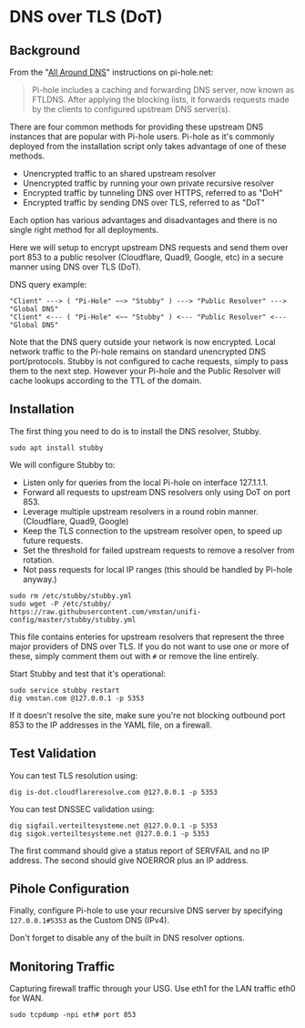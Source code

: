 # DNS over TLS (DoT)

## Background

From the "[All Around DNS](https://docs.pi-hole.net/guides/unbound/)" instructions on pi-hole.net:

> Pi-hole includes a caching and forwarding DNS server, now known as FTLDNS. After applying the blocking lists, it forwards requests made by the clients to configured upstream DNS server(s). 

There are four common methods for providing these upstream DNS instances that are popular with Pi-hole users. Pi-hole as it's commonly deployed from the installation script only takes advantage of one of these methods.

- Unencrypted traffic to an shared upstream resolver 
- Unencrypted traffic by running your own private recursive resolver
- Encrypted traffic by tunneling DNS over HTTPS, referred to as "DoH" 
- Encrypted traffic by sending DNS over TLS, referred to as "DoT"

Each option has various advantages and disadvantages and there is no single right method for all deployments. 

Here we will setup to encrypt upstream DNS requests and send them over port 853 to a public resolver (Cloudflare, Quad9, Google, etc) in a secure manner using DNS over TLS (DoT).

DNS query example:

```
"Client" ---> ( "Pi-Hole" ~~> "Stubby" ) ---> "Public Resolver" ---> "Global DNS"
"Client" <--- ( "Pi-Hole" <~~ "Stubby" ) <--- "Public Resolver" <--- "Global DNS"
```

Note that the DNS query outside your network is now encrypted. Local network traffic to the Pi-hole remains on standard unencrypted DNS port/protocols. Stubby is not configured to cache requests, simply to pass them to the next step. However your Pi-hole and the Public Resolver will cache lookups according to the TTL of the domain.

## Installation

The first thing you need to do is to install the DNS resolver, Stubby.

```
sudo apt install stubby
```

We will configure Stubby to:

- Listen only for queries from the local Pi-hole on interface 127.1.1.1.
- Forward all requests to upstream DNS resolvers only using DoT on port 853.
- Leverage multiple upstream resolvers in a round robin manner. (Cloudflare, Quad9, Google)
- Keep the TLS connection to the upstream resolver open, to speed up future requests.
- Set the threshold for failed upstream requests to remove a resolver from rotation.
- Not pass requests for local IP ranges (this should be handled by Pi-hole anyway.)

```
sudo rm /etc/stubby/stubby.yml
sudo wget -P /etc/stubby/ https://raw.githubusercontent.com/vmstan/unifi-config/master/stubby/stubby.yml
```

This file contains enteries for upstream resolvers that represent the three major providers of DNS over TLS. If you do not want to use one or more of these, simply comment them out with `#` or remove the line entirely.

Start Stubby and test that it's operational:

```
sudo service stubby restart
dig vmstan.com @127.0.0.1 -p 5353
```

If it doesn't resolve the site, make sure you're not blocking outbound port 853 to the IP addresses in the YAML file, on a firewall.

## Test Validation

You can test TLS resolution using:

```
dig is-dot.cloudflareresolve.com @127.0.0.1 -p 5353
```

You can test DNSSEC validation using:

```
dig sigfail.verteiltesysteme.net @127.0.0.1 -p 5353
dig sigok.verteiltesysteme.net @127.0.0.1 -p 5353
```

The first command should give a status report of SERVFAIL and no IP address. The second should give NOERROR plus an IP address.

## Pihole Configuration

Finally, configure Pi-hole to use your recursive DNS server by specifying `127.0.0.1#5353` as the Custom DNS (IPv4).

Don't forget to disable any of the built in DNS resolver options.

## Monitoring Traffic

Capturing firewall traffic through your USG. Use eth1 for the LAN traffic eth0 for WAN.

```
sudo tcpdump -npi eth# port 853
```